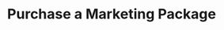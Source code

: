 ---
title: "Purchase a Marketing Package"
description: "Reach thousands of Latinx in Tech across the US by purchasing a marketing package for Techqueria's newsletter or social media platforms. 📣"
image: "/assets/img/support-us/corporate-partner/marketing-packages/_index.jpg"
hideImage: true
noTimeEstimate: true
sortByWeight: true
aliases:
  - /support-us/corporate-partner/marketing-packages/
  - /marketing-packages/
  - /purchase-ctas/
---